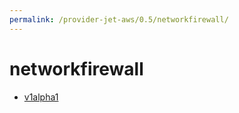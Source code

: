 ```yaml
---
permalink: /provider-jet-aws/0.5/networkfirewall/
---
```


# networkfirewall



* [v1alpha1](v1alpha1/index.md)
